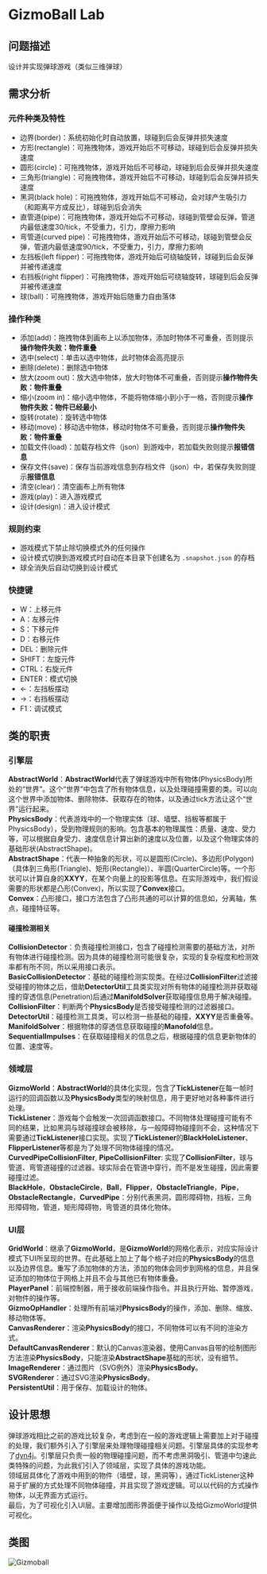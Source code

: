 # GizmoBall Lab
## 问题描述
设计并实现弹球游戏（类似三维弹球）
## 需求分析
### 元件种类及特性
- 边界(border)：系统初始化时自动放置，球碰到后会反弹并损失速度
- 方形(rectangle)：可拖拽物体，游戏开始后不可移动，球碰到后会反弹并损失速度
- 圆形(circle)：可拖拽物体，游戏开始后不可移动，球碰到后会反弹并损失速度
- 三角形(triangle)：可拖拽物体，游戏开始后不可移动，球碰到后会反弹并损失速度
- 黑洞(black hole)：可拖拽物体，游戏开始后不可移动，会对球产生吸引力（和距离平方成反比），球碰到后会消失
- 直管道(pipe)：可拖拽物体，游戏开始后不可移动，球碰到管壁会反弹，管道内最低速度30/tick，不受重力，引力，摩擦力影响
- 弯管道(curved pipe)：可拖拽物体，游戏开始后不可移动，球碰到管壁会反弹，管道内最低速度90/tick，不受重力，引力，摩擦力影响
- 左挡板(left flipper)：可拖拽物体，游戏开始后可绕轴旋转，球碰到后会反弹并被传递速度
- 右挡板(right flipper)：可拖拽物体，游戏开始后可绕轴旋转，球碰到后会反弹并被传递速度
- 球(ball)：可拖拽物体，游戏开始后随重力自由落体
### 操作种类
- 添加(add)：拖拽物体到画布上以添加物体，添加时物体不可重叠，否则提示**操作物件失败：物件重叠**
- 选中(select)：单击以选中物体，此时物体会高亮提示
- 删除(delete)：删除选中物体
- 放大(zoom out)：放大选中物体，放大时物体不可重叠，否则提示**操作物件失败：物件重叠**
- 缩小(zoom in)：缩小选中物体，不能将物体缩小到小于一格，否则提示**操作物件失败：物件已经最小**
- 旋转(rotate)：旋转选中物体
- 移动(move)：移动选中物体，移动时物体不可重叠，否则提示**操作物件失败：物件重叠**
- 加载文件(load)：加载存档文件（json）到游戏中，若加载失败则提示**报错信息**
- 保存文件(save)：保存当前游戏信息到存档文件（json）中，若保存失败则提示**报错信息**
- 清空(clear)：清空画布上所有物体
- 游戏(play)：进入游戏模式
- 设计(design)：进入设计模式
### 规则约束
- 游戏模式下禁止除切换模式外的任何操作
- 设计模式切换到游戏模式时自动在本目录下创建名为 `.snapshot.json` 的存档
- 球全消失后自动切换到设计模式
### 快捷键
- W：上移元件
- A：左移元件
- S：下移元件
- D：右移元件
- DEL：删除元件
- SHIFT：左旋元件
- CTRL：右旋元件
- ENTER：模式切换
- <-：左挡板摆动
- ->：右挡板摆动
- F1：调试模式
## 类的职责
### 引擎层
**AbstractWorld**：**AbstractWorld**代表了弹球游戏中所有物体(PhysicsBody)所处的“世界”。这个“世界”中包含了所有物体信息，以及处理碰撞需要的类。可以向这个世界中添加物体、删除物体、获取存在的物体，以及通过tick方法让这个“世界”运行起来。  
**PhysicsBody**：代表游戏中的一个物理实体（球、墙壁、挡板等都属于PhysicsBody），受到物理规则的影响。包含基本的物理属性：质量、速度、受力等，可以根据自身受力、速度信息计算出新的速度以及位置，以及这个物理实体的基础形状(AbstractShape)。  
**AbstractShape**：代表一种抽象的形状，可以是圆形(Circle)、多边形(Polygon)（具体到三角形(Triangle)、矩形(Rectangle)）、半圆(QuarterCircle)等。一个形状可以计算自身的**XXYY**，在某个向量上的投影等信息。在实际游戏中，我们假设需要的形状都是凸形(Convex)，所以实现了**Convex**接口。  
**Convex**：凸形接口，接口方法包含了凸形共通的可以计算的信息如，分离轴，焦点，碰撞特征等。  
#### 碰撞检测相关
**CollisionDetector**：负责碰撞检测接口，包含了碰撞检测需要的基础方法，对所有物体进行碰撞检测。因为具体的碰撞检测可能很复杂，实现的复杂程度和检测效率都有所不同，所以采用接口表示。   
**BasicCollisionDetector**：基础的碰撞检测实现类。在经过**CollisionFilter**过滤接受碰撞的物体之后，借助**DetectorUtil**工具类实现对所有物体的碰撞检测并获取碰撞的穿透信息(Penetration)后通过**ManifoldSolver**获取碰撞信息用于解决碰撞。  
**CollisionFilter**：判断两个**PhysicsBody**是否接受碰撞检测的过滤器接口。  
**DetectorUtil**：碰撞检测工具类，可以检测一些基础的碰撞，**XXYY**是否重叠等。  
**ManifoldSolver**：根据物体的穿透信息获取碰撞的**Manofold**信息。  
**SequentialImpulses**：在获取碰撞相关的信息之后，根据碰撞的信息更新物体的位置、速度等。  

### 领域层
**GizmoWorld**：**AbstractWorld**的具体化实现，包含了**TickListener**在每一帧时运行的回调函数以及**PhysicsBody**类型的映射信息，用于更好地对各种事件进行处理。  
**TickListener**：游戏每个会触发一次回调函数接口。不同物体处理碰撞可能有不同的结果，比如黑洞与球碰撞球会被移除，与一般障碍物碰撞则不会，这种情况下需要通过**TickListener**接口实现。实现了**TickListener**的**BlackHoleListener**、**FlipperListener**等都是为了处理不同物体碰撞的情况。  
**CurvedPipeCollisionFilter**, **PipeCollisionFilter**: 实现了**CollisionFilter**，球与管道、弯管道碰撞的过滤器。球实际会在管道中穿行，而不是发生碰撞，因此需要碰撞过滤。  
**BlackHole**，**ObstacleCircle**，**Ball**，**Flipper**，**ObstacleTriangle**，**Pipe**，**ObstacleRectangle**，**CurvedPipe**：分别代表黑洞，圆形障碍物，挡板，三角形障碍物，管道，矩形障碍物，弯管道的具体化物体。  

### UI层
**GridWorld**：继承了**GizmoWorld**，是**GizmoWorld**的网格化表示，对应实际设计模式下UI所呈现的世界。在此基础上加上了每个格子对应的**PhysicsBody**的信息以及边界信息。重写了添加物体的方法，添加的物体会同步到网格的信息，并且保证添加的物体位于网格上并且不会与其他已有物体重叠。  
**PlayerPanel**：前端控制器，用于接收前端操作指令。并且执行开始、暂停游戏，对物件的操作等。  
**GizmoOpHandler**：处理所有前端对**PhysicsBody**的操作，添加、删除、缩放、移动物体等。  
**CanvasRenderer**：渲染**PhysicsBody**的接口，不同物体可以有不同的渲染方式。  
**DefaultCanvasRenderer**：默认的Canvas渲染器，使用Canvas自带的绘制图形方法渲染**PhysicsBody**，只能渲染**AbstractShape**基础的形状，没有细节。  
**ImageRenderer**：通过图片（SVG例外）渲染**PhysicsBody**。  
**SVGRenderer**：通过SVG渲染**PhysicsBody**。  
**PersistentUtil**：用于保存、加载设计的物体。  

## 设计思想
弹球游戏相比之前的游戏比较复杂，考虑到在一般的游戏逻辑上需要加上对于碰撞的处理，我们额外引入了引擎层来处理物理碰撞相关问题。引擎层具体的实现参考了[dyn4j](https://github.com/dyn4j/dyn4j)。引擎层只负责一般的物理碰撞问题，而不考虑黑洞吸引、管道中匀速此类特殊的问题，为此我们引入了领域层，实现了具体的游戏功能。  
领域层具体化了游戏中用到的物件（墙壁，球，黑洞等），通过TickListener这种易于扩展的方式处理不同物体碰撞，并且实现了游戏逻辑。可以以代码的方式操作物体，以无界面方式运行。  
最后，为了可视化引入UI层。主要增加图形界面便于操作以及给GizmoWorld提供可视化。  
## 类图
![Gizmoball](https://fastly.jsdelivr.net/gh/D-Sketon/blog-img/Gizmoball_ClassModel.png)
